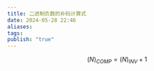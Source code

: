 ```yaml
---
title: 二进制负数的补码计算式
date: 2024-05-28 22:46
aliases: 
tags: 
publish: "true"
---
```

$$
(N)_{COMP} = (N)_{INV} + 1
$$
